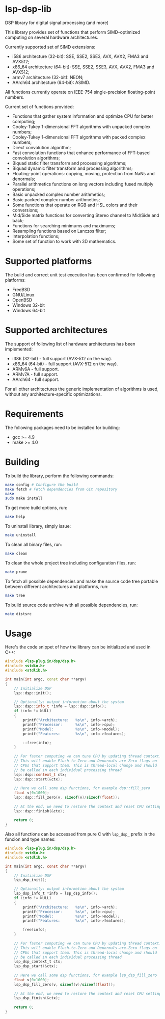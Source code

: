 # lsp-dsp-lib

DSP library for digital signal processing (and more)

This library provides set of functions that perform SIMD-optimized
computing on several hardware architectures.

Currently supported set of SIMD extensions:
  * i586 architecture (32-bit): SSE, SSE2, SSE3, AVX, AVX2, FMA3 and AVX512;
  * x86_64 architecture (64-bit): SSE, SSE2, SSE3, AVX, AVX2, FMA3 and AVX512;
  * armv7 architecture (32-bit): NEON;
  * AArch64 architecture (64-bit): ASIMD.

All functions currently operate on IEEE-754 single-precision floating-point numbers.

Current set of functions provided:
  * Functions that gather system information and optimize CPU for better computing;
  * Cooley-Tukey 1-dimensional FFT algorithms with unpacked complex numbers;
  * Cooley-Tukey 1-dimensional FFT algorithms with packed complex numbers;
  * Direct convolution algorithm;
  * Fast convolution functions that enhance performance of FFT-based convolution algorithms;
  * Biquad static filter transform and processing algorithms;
  * Biquad dynamic filter transform and processing algorithms;
  * Floating-point operations: copying, moving, protection from NaNs and denormals;
  * Parallel arithmetics functions on long vectors including fused multiply operations;
  * Basic unpacked complex number arithmetics;
  * Basic packed complex number arithmetics;
  * Some functions that operate on RGB and HSL colors and their conversions;
  * Mid/Side matrix functions for converting Stereo channel to Mid/Side and back;
  * Functions for searching minimums and maximums;
  * Resampling functions based on Lanczos filter;
  * Interpolation functions;
  * Some set of function to work with 3D mathematics.

Supported platforms
======

The build and correct unit test execution has been confirmed for following platforms:
* FreeBSD
* GNU/Linux
* OpenBSD
* Windows 32-bit
* Windows 64-bit

Supported architectures
======

The support of following list of hardware architectures has been implemented:
* i386 (32-bit) - full support (AVX-512 on the way).
* x86_64 (64-bit) - full support (AVX-512 on the way).
* ARMv6A - full support.
* ARMv7A - full support.
* AArch64 - full support.

For all other architectures the generic implementation of algorithms is used, without any
architecture-specific optimizations. 

Requirements
======

The following packages need to be installed for building:

* gcc >= 4.9
* make >= 4.0

Building
======

To build the library, perform the following commands:

```bash
make config # Configure the build
make fetch # Fetch dependencies from Git repository
make
sudo make install
```

To get more build options, run:

```bash
make help
```

To uninstall library, simply issue:

```bash
make uninstall
```

To clean all binary files, run:

```bash
make clean
```

To clean the whole project tree including configuration files, run:

```bash
make prune
```

To fetch all possible dependencies and make the source code tree portable between
different architectures and platforms, run:

```bash
make tree
```

To build source code archive with all possible dependencies, run:

```bash
make distsrc
```

Usage
======

Here's the code snippet of how the library can be initialized and used in C++:

```C++
#include <lsp-plug.in/dsp/dsp.h>
#include <stdio.h>
#include <stdlib.h>

int main(int argc, const char **argv)
{
    // Initialize DSP
    lsp::dsp::init();

    // Optionally: output information about the system
    lsp::dsp::info_t *info = lsp::dsp::info();
    if (info != NULL)
    {
        printf("Architecture:   %s\n", info->arch);
        printf("Processor:      %s\n", info->cpu);
        printf("Model:          %s\n", info->model);
        printf("Features:       %s\n", info->features);

        ::free(info);
    }
    
    // For faster computing we can tune CPU by updating thread context.
    // This will enable Flush-to-Zero and Denormals-are-Zero flags on
    // CPUs that support them. This is thread-local change and should
    // be called in each individual processing thread
    lsp::dsp::context_t ctx;
    lsp::dsp::start(&ctx);
    
    // Here we call some dsp functions, for example dsp::fill_zero
    float v[0x1000];
    lsp::dsp::fill_zero(v, sizeof(v)/sizeof(float));
    
    // At the end, we need to restore the context and reset CPU settings to defaults
    lsp::dsp::finish(&ctx);
    
    return 0;
}


```

Also all functions can be accessed from pure C with ```lsp_dsp_``` prefix in the funcion and type names:

```C
#include <lsp-plug.in/dsp/dsp.h>
#include <stdio.h>
#include <stdlib.h>

int main(int argc, const char **argv)
{
    // Initialize DSP
    lsp_dsp_init();

    // Optionally: output information about the system
    lsp_dsp_info_t *info = lsp_dsp_info();
    if (info != NULL)
    {
        printf("Architecture:   %s\n", info->arch);
        printf("Processor:      %s\n", info->cpu);
        printf("Model:          %s\n", info->model);
        printf("Features:       %s\n", info->features);

        free(info);
    }
    
    // For faster computing we can tune CPU by updating thread context.
    // This will enable Flush-to-Zero and Denormals-are-Zero flags on
    // CPUs that support them. This is thread-local change and should
    // be called in each individual processing thread
    lsp_dsp_context_t ctx;
    lsp_dsp_start(&ctx);
    
    // Here we call some dsp functions, for example lsp_dsp_fill_zero
    float v[0x1000];
    lsp_dsp_fill_zero(v, sizeof(v)/sizeof(float));
    
    // At the end, we need to restore the context and reset CPU settings to defaults
    lsp_dsp_finish(&ctx);
    
    return 0;
}


```


